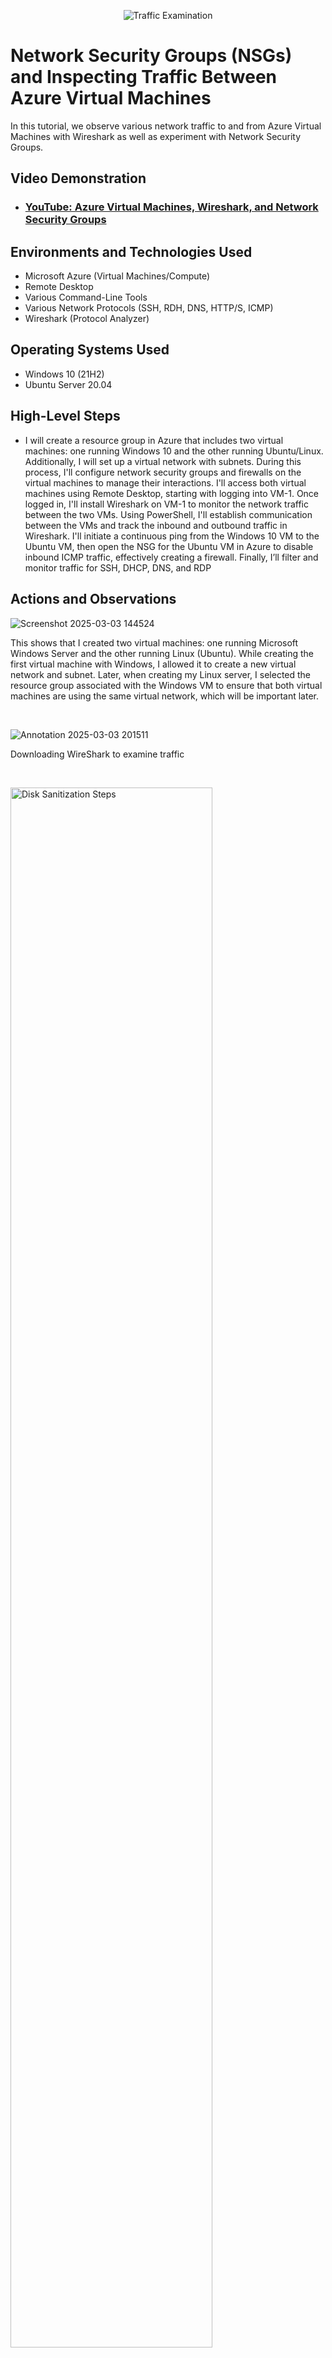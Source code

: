 <p align="center">
<img src="https://i.imgur.com/Ua7udoS.png" alt="Traffic Examination"/>
</p>

<h1>Network Security Groups (NSGs) and Inspecting Traffic Between Azure Virtual Machines</h1>
In this tutorial, we observe various network traffic to and from Azure Virtual Machines with Wireshark as well as experiment with Network Security Groups. <br />


<h2>Video Demonstration</h2>

- ### [YouTube: Azure Virtual Machines, Wireshark, and Network Security Groups](https://www.youtube.com)

<h2>Environments and Technologies Used</h2>

- Microsoft Azure (Virtual Machines/Compute)
- Remote Desktop
- Various Command-Line Tools
- Various Network Protocols (SSH, RDH, DNS, HTTP/S, ICMP)
- Wireshark (Protocol Analyzer)

<h2>Operating Systems Used </h2>

- Windows 10 (21H2)
- Ubuntu Server 20.04

<h2>High-Level Steps</h2>

- I will create a resource group in Azure that includes two virtual machines: one running Windows 10 and the other running Ubuntu/Linux. Additionally, I will set up a virtual network with subnets. During this process, I'll configure network security groups and firewalls on the virtual machines to manage their interactions. I'll access both virtual machines using Remote Desktop, starting with logging into VM-1. Once logged in, I'll install Wireshark on VM-1 to monitor the network traffic between the two VMs. Using PowerShell, I'll establish communication between the VMs and track the inbound and outbound traffic in Wireshark. I'll initiate a continuous ping from the Windows 10 VM to the Ubuntu VM, then open the NSG for the Ubuntu VM in Azure to disable inbound ICMP traffic, effectively creating a firewall. Finally, I’ll filter and monitor traffic for SSH, DHCP, DNS, and RDP

<h2>Actions and Observations</h2>

![Screenshot 2025-03-03 144524](https://github.com/user-attachments/assets/b8f6711b-3812-4eb8-825d-2b506122cb87)

</p>

<p>
This shows that I created two virtual machines: one running Microsoft Windows Server and the other running Linux (Ubuntu). While creating the first virtual machine with Windows, I allowed it to create a new virtual network and subnet. Later, when creating my Linux server, I selected the resource group associated with the Windows VM to ensure that both virtual machines are using the same virtual network, which will be important later.
</p>
<br />

<p>

![Annotation 2025-03-03 201511](https://github.com/user-attachments/assets/a9d25280-e4d1-4301-b358-e86e126fe84f)





Downloading WireShark to examine traffic
</p>
<br />

<p>
<img src="https://i.imgur.com/DJmEXEB.png" height="80%" width="80%" alt="Disk Sanitization Steps"/>
</p>
<p>
Lorem ipsum dolor sit amet, consectetur adipiscing elit, sed do eiusmod tempor incididunt ut labore et dolore magna aliqua. Ut enim ad minim veniam, quis nostrud exercitation ullamco laboris nisi ut aliquip ex ea commodo consequat. Duis aute irure dolor in reprehenderit in voluptate velit esse cillum dolore eu fugiat nulla pariatur.
</p>
<br />
